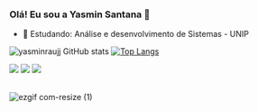 ### Olá! Eu sou a Yasmin Santana 🍄

- 🌱  Estudando: Análise e desenvolvimento de Sistemas - UNIP


![yasminraujj GitHub stats](https://github-readme-stats.vercel.app/api?username=yasminraujj&show_icons=true&theme=onedark)
[![Top Langs](https://github-readme-stats.vercel.app/api/top-langs/?username=yasminraujj&layout=donut)](https://github.com/yasminraujj/github-readme-stats)

<div>
    <a href="https://instagram.com/_araujj" target="_blank"><img src="https://img.shields.io/badge/Instagram-E4405F?style=for-the-badge&logo=instagram&logoColor=white" target="_blank"></a>
<a href="https://www.linkedin.com/in/yasmin-santana-araujo-597225175/" target= "_blank"><img src="https://img.shields.io/badge/LinkedIn-0077B5?style=for-the-badge&logo=linkedin&logoColor=white" target="_black"></a>
  <a href = "mailto:yasminsantanaraujo099@gmail.com"><img src="https://img.shields.io/badge/-Gmail-%23333?style=for-the-badge&logo=gmail&logoColor=white" target="_blank"></a>

</div>



<div style ="display: inline_block"><br>


 
 

![ezgif com-resize (1)](https://github.com/yasminraujj/yasminraujj/assets/111451948/caf25374-4fdf-4a77-aad5-4db1b81d5024)

</div>
